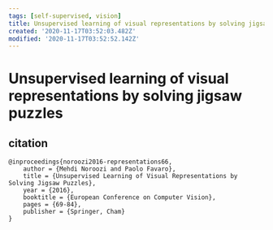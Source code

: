 ```yaml
---
tags: [self-supervised, vision]
title: Unsupervised learning of visual representations by solving jigsaw puzzles
created: '2020-11-17T03:52:03.482Z'
modified: '2020-11-17T03:52:52.142Z'
---
```


# Unsupervised learning of visual representations by solving jigsaw puzzles

## citation

```
@inproceedings{noroozi2016-representations66,
    author = {Mehdi Noroozi and Paolo Favaro},
    title = {Unsupervised Learning of Visual Representations by Solving Jigsaw Puzzles},
    year = {2016},
    booktitle = {European Conference on Computer Vision},
    pages = {69-84},
    publisher = {Springer, Cham}
}
```
